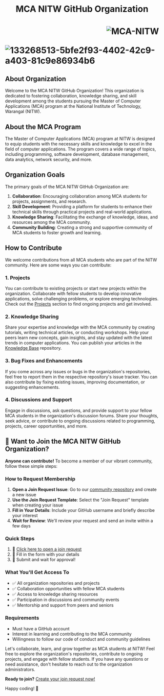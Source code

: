 <h1 align="center">MCA NITW GitHub Organization<h1>
<p align="right"> <img src="https://komarev.com/ghpvc/?username=MCA-NITW&label=Profile%20views&color=0e75b6&style=flat" alt="MCA-NITW" /> </p>

![133268513-5bfe2f93-4402-42c9-a403-81c9e86934b6](https://user-images.githubusercontent.com/92421383/180985937-3e8d9907-aed3-4d65-b040-d4d8fb2916c7.jpg)

## About Organization
Welcome to the MCA NITW GitHub Organization! This organization is dedicated to fostering collaboration, knowledge sharing, and skill development among the students pursuing the Master of Computer Applications (MCA) program at the National Institute of Technology, Warangal (NITW).

## About the MCA Program

The Master of Computer Applications (MCA) program at NITW is designed to equip students with the necessary skills and knowledge to excel in the field of computer applications. The program covers a wide range of topics, including programming, software development, database management, data analytics, network security, and more.

## Organization Goals

The primary goals of the MCA NITW GitHub Organization are:

1. **Collaboration**: Encouraging collaboration among MCA students for projects, assignments, and research.
2. **Skill Development**: Providing a platform for students to enhance their technical skills through practical projects and real-world applications.
3. **Knowledge Sharing**: Facilitating the exchange of knowledge, ideas, and resources among the MCA community.
4. **Community Building**: Creating a strong and supportive community of MCA students to foster growth and learning.

## How to Contribute

We welcome contributions from all MCA students who are part of the NITW community. Here are some ways you can contribute:

### 1. Projects

You can contribute to existing projects or start new projects within the organization. Collaborate with fellow students to develop innovative applications, solve challenging problems, or explore emerging technologies. Check out the [Projects](https://github.com/mca-nitw) section to find ongoing projects and get involved.

### 2. Knowledge Sharing

Share your expertise and knowledge with the MCA community by creating tutorials, writing technical articles, or conducting workshops. Help your peers learn new concepts, gain insights, and stay updated with the latest trends in computer applications. You can publish your articles in the [Knowledge Base](https://github.com/mca-nitw/knowledge-base) repository.

### 3. Bug Fixes and Enhancements

If you come across any issues or bugs in the organization's repositories, feel free to report them in the respective repository's issue tracker. You can also contribute by fixing existing issues, improving documentation, or suggesting enhancements.

### 4. Discussions and Support

Engage in discussions, ask questions, and provide support to your fellow MCA students in the organization's discussion forums. Share your thoughts, seek advice, or contribute to ongoing discussions related to programming, projects, career opportunities, and more.

## 📢 Want to Join the MCA NITW GitHub Organization?

**Anyone can contribute!** To become a member of our vibrant community, follow these simple steps:

### How to Request Membership

1. **Open a Join Request Issue**: Go to our [community repository](https://github.com/MCA-NITW/.github/issues) and create a new issue
2. **Use the Join Request Template**: Select the "Join Request" template when creating your issue
3. **Fill in Your Details**: Include your GitHub username and briefly describe your interest
4. **Wait for Review**: We'll review your request and send an invite within a few days

### Quick Steps

1. 🔗 [Click here to open a join request](https://github.com/MCA-NITW/.github/issues/new?assignees=&labels=join-request&template=join-request.yml&title=%5BJoin+Request%5D+%40your-username)
2. 📝 Fill in the form with your details
3. 🚀 Submit and wait for approval!

### What You'll Get Access To

- ✅ All organization repositories and projects
- ✅ Collaboration opportunities with fellow MCA students
- ✅ Access to knowledge sharing resources
- ✅ Participation in discussions and community events
- ✅ Mentorship and support from peers and seniors

### Requirements

- Must have a GitHub account
- Interest in learning and contributing to the MCA community
- Willingness to follow our code of conduct and community guidelines

Let's collaborate, learn, and grow together as MCA students at NITW! Feel free to explore the organization's repositories, contribute to ongoing projects, and engage with fellow students. If you have any questions or need assistance, don't hesitate to reach out to the organization administrators.

**Ready to join?** [Create your join request now!](https://github.com/MCA-NITW/.github/issues/new?assignees=&labels=join-request&template=join-request.yml&title=%5BJoin+Request%5D+%40your-username)

Happy coding! 🎉
